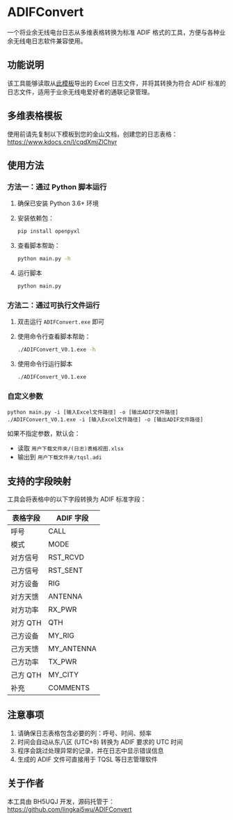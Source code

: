 # ADIFConvert

一个将业余无线电台日志从多维表格转换为标准 ADIF 格式的工具，方便与各种业余无线电日志软件兼容使用。

## 功能说明

该工具能够读取从[此模板](https://www.kdocs.cn/l/cqdXmjZlChyr)导出的 Excel 日志文件，并将其转换为符合 ADIF
标准的日志文件，适用于业余无线电爱好者的通联记录管理。

## 多维表格模板

使用前请先复制以下模板到您的金山文档，创建您的日志表格：https://www.kdocs.cn/l/cqdXmjZlChyr

## 使用方法

### 方法一：通过 Python 脚本运行

1. 确保已安装 Python 3.6+ 环境

2. 安装依赖包：

   ```bash
   pip install openpyxl
   ```

3. 查看脚本帮助：

   ```bash
   python main.py -h
   ```

4. 运行脚本

   ```bash
   python main.py
   ```

### 方法二：通过可执行文件运行

1. 双击运行 `ADIFConvert.exe` 即可

2. 使用命令行查看脚本帮助：

   ```bash
   ./ADIFConvert_V0.1.exe -h
   ```

3. 使用命令行运行脚本

   ```bash
   ./ADIFConvert_V0.1.exe
   ```

### 自定义参数

```plaintext
python main.py -i [输入Excel文件路径] -o [输出ADIF文件路径]
./ADIFConvert_V0.1.exe -i [输入Excel文件路径] -o [输出ADIF文件路径]
```

如果不指定参数，默认会：

- 读取 `用户下载文件夹/(日志)表格视图.xlsx`
- 输出到 `用户下载文件夹/tqsl.adi`

## 支持的字段映射

工具会将表格中的以下字段转换为 ADIF 标准字段：

| 表格字段   | ADIF 字段    |
|--------|------------|
| 呼号     | CALL       |
| 模式     | MODE       |
| 对方信号   | RST_RCVD   |
| 己方信号   | RST_SENT   |
| 对方设备   | RIG        |
| 对方天馈   | ANTENNA    |
| 对方功率   | RX_PWR     |
| 对方 QTH | QTH        |
| 己方设备   | MY_RIG     |
| 己方天馈   | MY_ANTENNA |
| 己方功率   | TX_PWR     |
| 己方 QTH | MY_CITY    |
| 补充     | COMMENTS   |

## 注意事项

1. 请确保日志表格包含必要的列：呼号、时间、频率
2. 时间会自动从东八区 (UTC+8) 转换为 ADIF 要求的 UTC 时间
3. 程序会跳过处理异常的记录，并在日志中显示错误信息
4. 生成的 ADIF 文件可直接用于 TQSL 等日志管理软件

## 关于作者

本工具由 BH5UQJ 开发，源码托管于：https://github.com/lingkai5wu/ADIFConvert